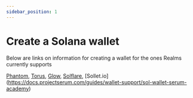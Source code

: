 ```yaml
---
sidebar_position: 1
---
```


# Create a Solana wallet

Below are links on information for creating a wallet for the ones Realms currently supports

[Phantom](https://help.phantom.app/hc/en-us/articles/4406388623251-How-to-create-a-new-wallet), [Torus](https://docs.tor.us/), [Glow](https://glow.app/download), [Solflare](https://docs.solflare.com/solflare/getting_started/how-to-create-a-new-wallet), [Sollet.io] (https://docs.projectserum.com/guides/wallet-support/sol-wallet-serum-academy)

